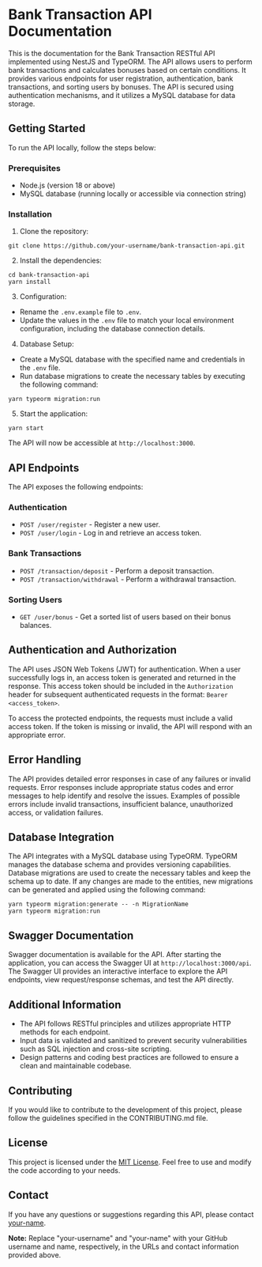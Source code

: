 <h1>Bank Transaction API Documentation</h1>

<p>This is the documentation for the Bank Transaction RESTful API implemented using NestJS and TypeORM. The API allows users to perform bank transactions and calculates bonuses based on certain conditions. It provides various endpoints for user registration, authentication, bank transactions, and sorting users by bonuses. The API is secured using authentication mechanisms, and it utilizes a MySQL database for data storage.</p>

<h2>Getting Started</h2>

<p>To run the API locally, follow the steps below:</p>

<h3>Prerequisites</h3>

<ul>
  <li>Node.js (version 18 or above)</li>
  <li>MySQL database (running locally or accessible via connection string)</li>
</ul>

<h3>Installation</h3>

<ol>
  <li>Clone the repository:</li>
</ol>

<pre><code>git clone https://github.com/your-username/bank-transaction-api.git</code></pre>

<ol start="2">
  <li>Install the dependencies:</li>
</ol>

<pre><code>cd bank-transaction-api
yarn install</code></pre>

<ol start="3">
  <li>Configuration:</li>
</ol>

<ul>
  <li>Rename the <code>.env.example</code> file to <code>.env</code>.</li>
  <li>Update the values in the <code>.env</code> file to match your local environment configuration, including the database connection details.</li>
</ul>

<ol start="4">
  <li>Database Setup:</li>
</ol>

<ul>
  <li>Create a MySQL database with the specified name and credentials in the <code>.env</code> file.</li>
  <li>Run database migrations to create the necessary tables by executing the following command:</li>
</ul>

<pre><code>yarn typeorm migration:run</code></pre>

<ol start="5">
  <li>Start the application:</li>
</ol>

<pre><code>yarn start</code></pre>

<p>The API will now be accessible at <code>http://localhost:3000</code>.</p>

<h2>API Endpoints</h2>

<p>The API exposes the following endpoints:</p>

<h3>Authentication</h3>

<ul>
  <li><code>POST /user/register</code> - Register a new user.</li>
  <li><code>POST /user/login</code> - Log in and retrieve an access token.</li>
</ul>

<h3>Bank Transactions</h3>

<ul>
  <li><code>POST /transaction/deposit</code> - Perform a deposit transaction.</li>
  <li><code>POST /transaction/withdrawal</code> - Perform a withdrawal transaction.</li>
</ul>

<h3>Sorting Users</h3>

<ul>
  <li><code>GET /user/bonus</code> - Get a sorted list of users based on their bonus balances.</li>
</ul>

<h2>Authentication and Authorization</h2>

<p>The API uses JSON Web Tokens (JWT) for authentication. When a user successfully logs in, an access token is generated and returned in the response. This access token should be included in the <code>Authorization</code> header for subsequent authenticated requests in the format: <code>Bearer &lt;access_token&gt;</code>.</p>

<p>To access the protected endpoints, the requests must include a valid access token. If the token is missing or invalid, the API will respond with an appropriate error.</p>

<h2>Error Handling</h2>

<p>The API provides detailed error responses in case of any failures or invalid requests. Error responses include appropriate status codes and error messages to help identify and resolve the issues. Examples of possible errors include invalid transactions, insufficient balance, unauthorized access, or validation failures.</p>

<h2>Database Integration</h2>

<p>The API integrates with a MySQL database using TypeORM. TypeORM manages the database schema and provides versioning capabilities. Database migrations are used to create the necessary tables and keep the schema up to date. If any changes are made to the entities, new migrations can be generated and applied using the following command:</p>

<pre><code>yarn typeorm migration:generate -- -n MigrationName
yarn typeorm migration:run</code></pre>

<h2>Swagger Documentation</h2>

<p>Swagger documentation is available for the API. After starting the application, you can access the Swagger UI at <code>http://localhost:3000/api</code>. The Swagger UI provides an interactive interface to explore the API endpoints, view request/response schemas, and test the API directly.</p>

<h2>Additional Information</h2>

<ul>
  <li>The API follows RESTful principles and utilizes appropriate HTTP methods for each endpoint.</li>
  <li>Input data is validated and sanitized to prevent security vulnerabilities such as SQL injection and cross-site scripting.</li>
  <li>Design patterns and coding best practices are followed to ensure a clean and maintainable codebase.</li>
</ul>

<h2>Contributing</h2>

<p>If you would like to contribute to the development of this project, please follow the guidelines specified in the CONTRIBUTING.md file.</p>

<h2>License</h2>

<p>This project is licensed under the <a href="https://opensource.org/licenses/MIT">MIT License</a>. Feel free to use and modify the code according to your needs.</p>

<h2>Contact</h2>

<p>If you have any questions or suggestions regarding this API, please contact <a href="mailto:your-email@example.com">your-name</a>.</p>

<p><strong>Note:</strong> Replace "your-username" and "your-name" with your GitHub username and name, respectively, in the URLs and contact information provided above.</p>
